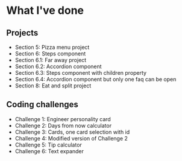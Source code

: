 # What I've done

## Projects

- Section 5: Pizza menu project
- Section 6: Steps component
- Section 6.1: Far away project
- Section 6.2: Accordion component
- Section 6.3: Steps component with children property
- Section 6.4: Accordion component but only one faq can be open
- Section 8: Eat and split project

## Coding challenges

- Challenge 1: Engineer personality card
- Challenge 2: Days from now calculator
- Challenge 3: Cards, one card selection with id
- Challenge 4: Modified version of Challenge 2
- Challenge 5: Tip calculator
- Challenge 6: Text expander
